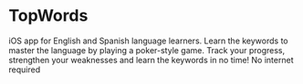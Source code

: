 # TopWords
iOS app for English and Spanish language learners. Learn the keywords to master the language by playing a poker-style game. Track your progress, strengthen your weaknesses and learn the keywords in no time! No internet required

